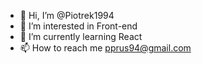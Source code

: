 - 👋 Hi, I’m @Piotrek1994
- 👀 I’m interested in Front-end
- 🌱 I’m currently learning React
- 📫 How to reach me pprus94@gmail.com

<!---
I am an active person who has moved forward through self-development. I
have always been drawn by changing and new technologies, especially in
creating fully responsive applications and websites, using Java Script and
React. I am eager to broaden my knowledge with contemporary and
challenging situations. Currently I am engaged in programming.
--->
